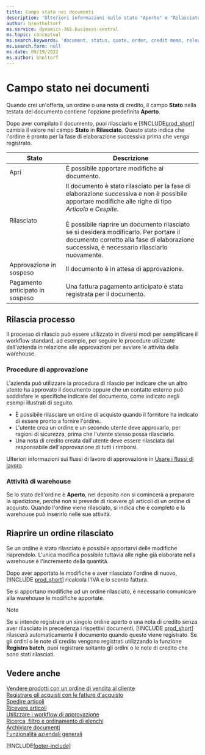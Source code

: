 ```yaml
---
title: Campo stato nei documenti
description: 'Ulteriori informazioni sullo stato "Aperto" e "Rilasciato" su offerte, ordini o documenti di nota di credito.'
author: brentholtorf
ms.service: dynamics-365-business-central
ms.topic: conceptual
ms.search.keywords: 'document, status, quote, order, credit memo, released, open, pending approval, pending prepayment,'
ms.search.form: null
ms.date: 09/19/2022
ms.author: bholtorf
---
```

# <a name="status-field-on-documents"></a>Campo stato nei documenti

Quando crei un'offerta, un ordine o una nota di credito, il campo **Stato** nella testata del documento contiene l'opzione predefinita **Aperto**.

Dopo aver compilato il documento, puoi rilasciarlo e [!INCLUDE[prod_short](includes/prod_short.md)] cambia il valore nel campo **Stato** in **Rilasciato**. Questo stato indica che l'ordine è pronto per la fase di elaborazione successiva prima che venga registrato.

| Stato | Descrizione |
| ------ | ----------- |
| Apri   | È possibile apportare modifiche al documento. |
| Rilasciato | Il documento è stato rilasciato per la fase di elaborazione successiva e non è possibile apportare modifiche alle righe di tipo *Articolo* e *Cespite*.<br /><br />È possibile riaprire un documento rilasciato se si desidera modificarlo. Per portare il documento corretto alla fase di elaborazione successiva, è necessario rilasciarlo nuovamente. |
| Approvazione in sospeso   | Il documento è in attesa di approvazione. |
| Pagamento anticipato in sospeso | Una fattura pagamento anticipato è stata registrata per il documento. |

## <a name="release-process"></a>Rilascia processo

Il processo di rilascio può essere utilizzato in diversi modi per semplificare il workflow standard, ad esempio, per seguire le procedure utilizzate dall'azienda in relazione alle approvazioni per avviare le attività della warehouse.

### <a name="approval-procedures"></a>Procedure di approvazione

L'azienda può utilizzare la procedura di rilascio per indicare che un altro utente ha approvato il documento oppure che un contatto esterno può soddisfare le specifiche indicate del documento, come indicato negli esempi illustrati di seguito.

* È possibile rilasciare un ordine di acquisto quando il fornitore ha indicato di essere pronto a fornire l'ordine.
* L'utente crea un ordine e un secondo utente deve approvarlo, per ragioni di sicurezza, prima che l'utente stesso possa rilasciarlo.
* Una nota di credito creata dall'utente deve essere rilasciata dal responsabile dell'approvazione di tutti i rimborsi.

Ulteriori informazioni sui flussi di lavoro di approvazione in [Usare i flussi di lavoro](across-use-workflows.md).

### <a name="warehouse-activities"></a>Attività di warehouse

Se lo stato dell'ordine è **Aperto**, nel deposito non si comincerà a preparare la spedizione, perché non si prevede di ricevere gli articoli di un ordine di acquisto. Quando l'ordine viene rilasciato, si indica che è completo e la warehouse può inserirlo nelle sue attività.

## <a name="reopen-a-released-order"></a>Riaprire un ordine rilasciato

Se un ordine è stato rilasciato è possibile apportarvi delle modifiche riaprendolo. L'unica modifica possibile tuttavia alle righe già elaborate nella warehouse è l'incremento della quantità.

Dopo aver apportato le modifiche e aver rilasciato l'ordine di nuovo, [!INCLUDE [prod_short](includes/prod_short.md)] ricalcola l'IVA e lo sconto fattura.

Se si apportano modifiche ad un ordine rilasciato, è necessario comunicare alla warehouse le modifiche apportate.

> [!NOTE]
> Se si intende registrare un singolo ordine aperto o una nota di credito senza aver rilasciato in precedenza i rispettivi documenti, [!INCLUDE [prod_short](includes/prod_short.md)] rilascerà automaticamente il documento quando questo viene registrato. Se gli ordini o le note di credito vengono registrati utilizzando la funzione **Registra batch**, puoi registrare soltanto gli ordini o le note di credito che sono stati rilasciati.

## <a name="see-also"></a>Vedere anche

[Vendere prodotti con un ordine di vendita al cliente](sales-how-sell-products.md)  
[Registrare gli acquisti con le fatture d'acquisto](purchasing-how-record-purchases.md)  
[Spedire articoli](warehouse-how-ship-items.md)  
[Ricevere articoli](warehouse-how-receive-items.md)  
[Utilizzare i workflow di approvazione](across-how-use-approval-workflows.md)  
[Ricerca, filtro e ordinamento di elenchi](ui-enter-criteria-filters.md)  
[Archiviare documenti](across-how-to-archive-documents.md)  
[Funzionalità aziendali generali](ui-across-business-areas.md)  

[!INCLUDE[footer-include](includes/footer-banner.md)]
